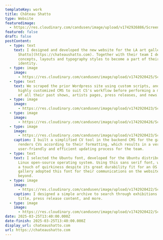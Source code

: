 ```yaml
---
templateKey: work
title: Château Shatto
type: Website
featuredimage:
  - https://res.cloudinary.com/candusen/image/upload/v1742926886/Screenshot_2025-03-25_at_2.21.03_PM_ibyexz.png
featured: false
draft: false
postContent:
  - type: text
    text: I designed and developed the new website for the LA art gallery [Château
      Shatto](https://chateaushatto.com). Together with their team I developed
      concepts, layouts and typography styles to become a part of their new web
      identity.
  - type: image
    image:
      - https://res.cloudinary.com/candusen/image/upload/v1742920425/Screenshot_2025-03-25_at_12.31.20_PM_mwdj14.png
  - type: text
    text: We scraped the prior Wordpress site using custom scripts, and built out a
      highly customized CMS to suit CS's workflow before performing a migration
      of all their past shows, artists pages, press releases, and news.
  - type: image
    image:
      - https://res.cloudinary.com/candusen/image/upload/v1742920423/Screenshot_2025-03-25_at_12.31.30_PM_ptyvjd.png
  - type: image
    image:
      - https://res.cloudinary.com/candusen/image/upload/v1742920426/Screenshot_2025-03-25_at_12.33.21_PM_se9qcv.png
  - type: image
    image:
      - https://res.cloudinary.com/candusen/image/upload/v1742920423/Screenshot_2025-03-25_at_12.31.58_PM_lodqri.png
    caption: I built a simplified CV tool in the backend CMS for the gallery that
      renders CVs according to their formatting, which results in a very
      user-friendly and efficient updating process for the team.
  - type: text
    text: I selected the Ubuntu font, developed for the Ubuntu distribution of the
      Linux open-source operating system. Using this sans serif font, which has
      a touch of quirkiness despite its great durability fit for an OS font. The
      gallery adopted this font for their communications on the website and
      beyond.
  - type: image
    image:
      - https://res.cloudinary.com/candusen/image/upload/v1742920422/Screenshot_2025-03-25_at_12.32.05_PM_rtyz2t.png
    caption: I designed a simple archive to search through exhibitions by artist,
      title, press release content, and more.
  - type: image
    image:
      - https://res.cloudinary.com/candusen/image/upload/v1742920422/Screenshot_2025-03-25_at_12.32.37_PM_qpllap.png
date: 2025-03-25T13:40:00.000Z
date-finish: 2025-03-25T13:40:00.000Z
display_url: chateaushatto.com
url: https://chateaushatto.com
---
```

